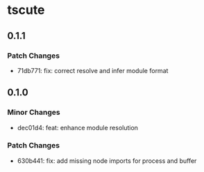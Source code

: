# tscute

## 0.1.1

### Patch Changes

- 71db771: fix: correct resolve and infer module format

## 0.1.0

### Minor Changes

- dec01d4: feat: enhance module resolution

### Patch Changes

- 630b441: fix: add missing node imports for process and buffer
